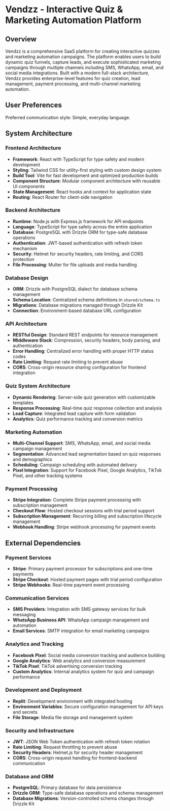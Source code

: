 # Vendzz - Interactive Quiz & Marketing Automation Platform

## Overview

Vendzz is a comprehensive SaaS platform for creating interactive quizzes and marketing automation campaigns. The platform enables users to build dynamic quiz funnels, capture leads, and execute sophisticated marketing campaigns through multiple channels including SMS, WhatsApp, email, and social media integrations. Built with a modern full-stack architecture, Vendzz provides enterprise-level features for quiz creation, lead management, payment processing, and multi-channel marketing automation.

## User Preferences

Preferred communication style: Simple, everyday language.

## System Architecture

### Frontend Architecture
- **Framework**: React with TypeScript for type safety and modern development
- **Styling**: Tailwind CSS for utility-first styling with custom design system
- **Build Tool**: Vite for fast development and optimized production builds
- **Component Structure**: Modular component architecture with reusable UI components
- **State Management**: React hooks and context for application state
- **Routing**: React Router for client-side navigation

### Backend Architecture
- **Runtime**: Node.js with Express.js framework for API endpoints
- **Language**: TypeScript for type safety across the entire application
- **Database**: PostgreSQL with Drizzle ORM for type-safe database operations
- **Authentication**: JWT-based authentication with refresh token mechanism
- **Security**: Helmet for security headers, rate limiting, and CORS protection
- **File Processing**: Multer for file uploads and media handling

### Database Design
- **ORM**: Drizzle with PostgreSQL dialect for database schema management
- **Schema Location**: Centralized schema definitions in `shared/schema.ts`
- **Migrations**: Database migrations managed through Drizzle Kit
- **Connection**: Environment-based database URL configuration

### API Architecture
- **RESTful Design**: Standard REST endpoints for resource management
- **Middleware Stack**: Compression, security headers, body parsing, and authentication
- **Error Handling**: Centralized error handling with proper HTTP status codes
- **Rate Limiting**: Request rate limiting to prevent abuse
- **CORS**: Cross-origin resource sharing configuration for frontend integration

### Quiz System Architecture
- **Dynamic Rendering**: Server-side quiz generation with customizable templates
- **Response Processing**: Real-time quiz response collection and analysis
- **Lead Capture**: Integrated lead capture with form validation
- **Analytics**: Quiz performance tracking and conversion metrics

### Marketing Automation
- **Multi-Channel Support**: SMS, WhatsApp, email, and social media campaign management
- **Segmentation**: Advanced lead segmentation based on quiz responses and demographics
- **Scheduling**: Campaign scheduling with automated delivery
- **Pixel Integration**: Support for Facebook Pixel, Google Analytics, TikTok Pixel, and other tracking systems

### Payment Processing
- **Stripe Integration**: Complete Stripe payment processing with subscription management
- **Checkout Flow**: Hosted checkout sessions with trial period support
- **Subscription Management**: Recurring billing and subscription lifecycle management
- **Webhook Handling**: Stripe webhook processing for payment events

## External Dependencies

### Payment Services
- **Stripe**: Primary payment processor for subscriptions and one-time payments
- **Stripe Checkout**: Hosted payment pages with trial period configuration
- **Stripe Webhooks**: Real-time payment event processing

### Communication Services
- **SMS Providers**: Integration with SMS gateway services for bulk messaging
- **WhatsApp Business API**: WhatsApp campaign management and automation
- **Email Services**: SMTP integration for email marketing campaigns

### Analytics and Tracking
- **Facebook Pixel**: Social media conversion tracking and audience building
- **Google Analytics**: Web analytics and conversion measurement
- **TikTok Pixel**: TikTok advertising conversion tracking
- **Custom Analytics**: Internal analytics system for quiz and campaign performance

### Development and Deployment
- **Replit**: Development environment with integrated hosting
- **Environment Variables**: Secure configuration management for API keys and secrets
- **File Storage**: Media file storage and management system

### Security and Infrastructure
- **JWT**: JSON Web Token authentication with refresh token rotation
- **Rate Limiting**: Request throttling to prevent abuse
- **Security Headers**: Helmet.js for security header management
- **CORS**: Cross-origin request handling for frontend-backend communication

### Database and ORM
- **PostgreSQL**: Primary database for data persistence
- **Drizzle ORM**: Type-safe database operations and schema management
- **Database Migrations**: Version-controlled schema changes through Drizzle Kit